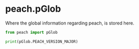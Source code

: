 # peach.pGlob

Where the global information regarding peach, is stored here.

```python
from peach import pGlob

print(pGlob.PEACH_VERSION_MAJOR)
```